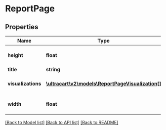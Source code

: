 # ReportPage

## Properties
Name | Type | Description | Notes
------------ | ------------- | ------------- | -------------
**height** | **float** | Height of the report page in inches | [optional] 
**title** | **string** |  | [optional] 
**visualizations** | [**\ultracart\v2\models\ReportPageVisualization[]**](ReportPageVisualization.md) | Visualizations on the report page. | [optional] 
**width** | **float** | Width of the report page in inches | [optional] 

[[Back to Model list]](../README.md#documentation-for-models) [[Back to API list]](../README.md#documentation-for-api-endpoints) [[Back to README]](../README.md)


